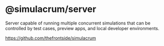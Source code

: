 # @simulacrum/server

Server capable of running multiple concurrent simulations that can be controlled by test cases, preview apps, and local developer environments.

https://github.com/thefrontside/simulacrum
